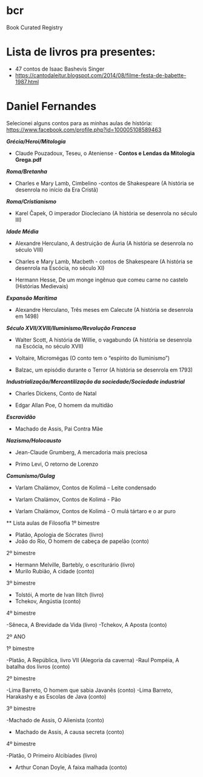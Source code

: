 # bcr
Book Curated Registry

# Lista de livros pra presentes:
- 47 contos de Isaac Bashevis Singer
- https://cantodaleitur.blogspot.com/2014/08/filme-festa-de-babette-1987.html


# Daniel Fernandes
Selecionei alguns contos para as minhas aulas de história: https://www.facebook.com/profile.php?id=100005108589463

***Grécia/Heroi/Mitologia***

- Claude Pouzadoux, Teseu, o Ateniense - **Contos e Lendas da Mitologia Grega.pdf**

***Roma/Bretanha***

- Charles e Mary Lamb, Cimbelino -contos de Shakespeare (A história se desenrola no início da Era Cristã)

***Roma/Cristianismo***

- Karel Čapek, O imperador Diocleciano (A história se desenrola no século III)

***Idade Média***

- Alexandre Herculano, A destruição de Áuria (A história se desenrola no século VIII)

- Charles e Mary Lamb, Macbeth - contos de Shakespeare (A história se desenrola na Escócia, no século XI)

- Hermann Hesse, De um monge ingênuo que comeu carne no castelo (Histórias Medievais)

***Expansão Marítima***

- Alexandre Herculano, Três meses em Calecute (A história se desenrola em 1498)

***Século XVII/XVIII/Iluminismo/Revolução Francesa***

- Walter Scott, A história de Willie, o vagabundo (A história se desenrola na Escócia, no século XVII)

- Voltaire, Micromégas (O conto tem o “espírito do Iluminismo”)

- Balzac, um episódio durante o Terror (A história se desenrola em 1793)

***Industrialização/Mercantilização da sociedade/Sociedade industrial***

- Charles Dickens, Conto de Natal

- Edgar Allan Poe, O homem da multidão

***Escravidão***

- Machado de Assis, Pai Contra Mãe

***Nazismo/Holocausto***

- Jean-Claude Grumberg, A mercadoria mais preciosa

- Primo Levi, O retorno de Lorenzo

***Comunismo/Gulag***

- Varlam Chalámov, Contos de Kolimá – Leite condensado

- Varlam Chalámov, Contos de Kolimá - Pão

- Varlam Chalámov, Contos de Kolimá - O mulá tártaro e o ar puro

** Lista aulas de Filosofia
1º bimestre 

- Platão, Apologia de Sócrates (livro) 
- João do Rio, O homem de cabeça de papelão (conto)

2º bimestre 

- Hermann Melville, Bartebly, o escriturário (livro)
- Murilo Rubião, A cidade (conto) 

3º bimestre 

- Tolstói, A morte de Ivan Ilitch (livro) 
- Tchekov, Angústia (conto) 

4º bimestre 

-Sêneca, A Brevidade da Vida (livro) 
-Tchekov, A Aposta (conto) 


2º ANO

1º bimestre 

-Platão, A República, livro VII (Alegoria da caverna) 
-Raul Pompéia, A batalha dos livros (conto) 

2º bimestre 

-Lima Barreto, O homem que sabia Javanês (conto) 
-Lima Barreto, Harakashy e as Escolas de Java (conto) 

3º bimestre 

-Machado de Assis, O Alienista (conto) 
- Machado de Assis, A causa secreta (conto) 

4º bimestre 

-Platão, O Primeiro Alcibíades (livro) 
- Arthur Conan Doyle, A faixa malhada (conto)
